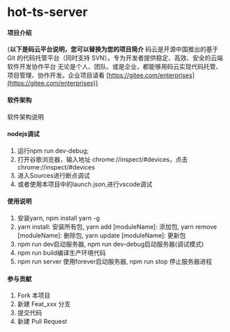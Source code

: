# hot-ts-server

#### 项目介绍
{**以下是码云平台说明，您可以替换为您的项目简介**
码云是开源中国推出的基于 Git 的代码托管平台（同时支持 SVN）。专为开发者提供稳定、高效、安全的云端软件开发协作平台
无论是个人、团队、或是企业，都能够用码云实现代码托管、项目管理、协作开发。企业项目请看 [https://gitee.com/enterprises](https://gitee.com/enterprises)}

#### 软件架构
软件架构说明


#### nodejs调试

1. 运行npm run dev-debug;
2. 打开谷歌浏览器，输入地址 chrome://inspect/#devices，点击chrome://inspect/#devices
3. 进入Sources进行断点调试
4. 或者使用本项目中的launch.json,进行vscode调试

#### 使用说明

1. 安装yarn, npm install yarn -g
2. yarn install: 安装所有包, yarn add [moduleName]: 添加包, yarn remove [moduleName]: 删除包, yarn update [moduleName]: 更新包
3. npm run dev启动服务器, npm run dev-debug启动服务器(调试模式)
4. npm run build编译生产环境代码
5. npm run server 使用forever启动服务器, npm run stop 停止服务器进程

#### 参与贡献

1. Fork 本项目
2. 新建 Feat_xxx 分支
3. 提交代码
4. 新建 Pull Request
